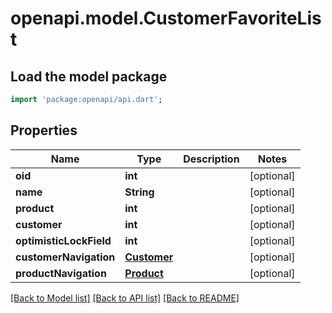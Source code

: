 # openapi.model.CustomerFavoriteList

## Load the model package
```dart
import 'package:openapi/api.dart';
```

## Properties
Name | Type | Description | Notes
------------ | ------------- | ------------- | -------------
**oid** | **int** |  | [optional] 
**name** | **String** |  | [optional] 
**product** | **int** |  | [optional] 
**customer** | **int** |  | [optional] 
**optimisticLockField** | **int** |  | [optional] 
**customerNavigation** | [**Customer**](Customer.md) |  | [optional] 
**productNavigation** | [**Product**](Product.md) |  | [optional] 

[[Back to Model list]](../README.md#documentation-for-models) [[Back to API list]](../README.md#documentation-for-api-endpoints) [[Back to README]](../README.md)


